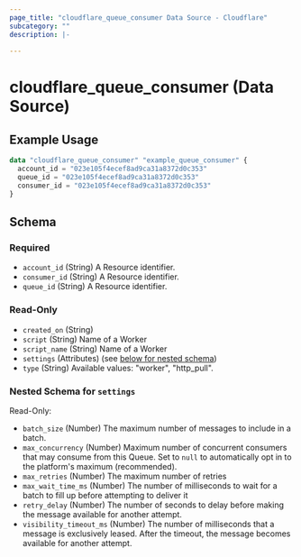 ```yaml
---
page_title: "cloudflare_queue_consumer Data Source - Cloudflare"
subcategory: ""
description: |-
  
---
```


# cloudflare_queue_consumer (Data Source)



## Example Usage

```terraform
data "cloudflare_queue_consumer" "example_queue_consumer" {
  account_id = "023e105f4ecef8ad9ca31a8372d0c353"
  queue_id = "023e105f4ecef8ad9ca31a8372d0c353"
  consumer_id = "023e105f4ecef8ad9ca31a8372d0c353"
}
```

<!-- schema generated by tfplugindocs -->
## Schema

### Required

- `account_id` (String) A Resource identifier.
- `consumer_id` (String) A Resource identifier.
- `queue_id` (String) A Resource identifier.

### Read-Only

- `created_on` (String)
- `script` (String) Name of a Worker
- `script_name` (String) Name of a Worker
- `settings` (Attributes) (see [below for nested schema](#nestedatt--settings))
- `type` (String) Available values: "worker", "http_pull".

<a id="nestedatt--settings"></a>
### Nested Schema for `settings`

Read-Only:

- `batch_size` (Number) The maximum number of messages to include in a batch.
- `max_concurrency` (Number) Maximum number of concurrent consumers that may consume from this Queue. Set to `null` to automatically opt in to the platform's maximum (recommended).
- `max_retries` (Number) The maximum number of retries
- `max_wait_time_ms` (Number) The number of milliseconds to wait for a batch to fill up before attempting to deliver it
- `retry_delay` (Number) The number of seconds to delay before making the message available for another attempt.
- `visibility_timeout_ms` (Number) The number of milliseconds that a message is exclusively leased. After the timeout, the message becomes available for another attempt.


